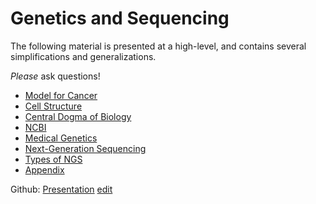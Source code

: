 # Genetics and Sequencing



The following material is presented at a high-level, and contains several simplifications and generalizations. 



*Please* ask questions!

 

* [Model for Cancer](01-model-for-cancer.md)
* [Cell Structure](02-Cell-Structure.md) 
* [Central Dogma of Biology](03-Central-Dogma.md) 
* [NCBI](04-NCBI.md) 
* [Medical Genetics](05-Medical-Genetics.md) 
* [Next-Generation Sequencing](06-Next-Generation-Sequencing.md) 
* [Types of NGS](07-Types-of-NGS.md)
* [Appendix](08-Appendix.md) 




Github: [Presentation](https://cbiit.github.io/brownbag-science/01-genetics-and-sequencing/) [edit](https://github.com/CBIIT/brownbag-science/tree/main/01-genetics-and-sequencing)
